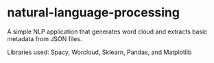 # natural-language-processing
A simple NLP application that generates word cloud and extracts basic metadata from JSON files.

Libraries used: Spacy, Worcloud, Sklearn, Pandas, and Matplotlib

